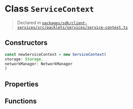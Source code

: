 # Class `ServiceContext`
> Declared in [`packages/sdk/client-services/src/packlets/services/service-context.ts`](https://github.com/dxos/protocols/blob/main/packages/sdk/client-services/src/packlets/services/service-context.ts#L27)

## Constructors
```ts
const newServiceContext = new ServiceContext(
storage: Storage,
networkManager: NetworkManager
)
```

## Properties

## Functions
